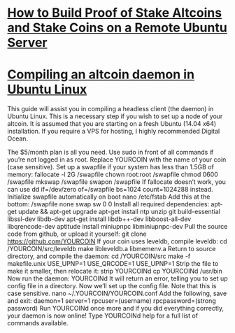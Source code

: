 # [How to Build Proof of Stake Altcoins and Stake Coins on a Remote Ubuntu Server](https://steemit.com/altcoins/@complexring/how-to-build-proof-of-stake-altcoins-and-stake-coins-on-a-remote-ubuntu-server)

# [Compiling an altcoin daemon in Ubuntu Linux](https://dev.cryptolife.net/compiling-the-daemon-for-your-altcoin-in-ubuntu-linux/)


This guide will assist you in compiling a headless client (the daemon) in Ubuntu Linux. 
This is a necessary step if you wish to set up a node of your altcoin. 
It is assumed that you are starting on a fresh Ubuntu (14.04 x64) installation. 
If you require a VPS for hosting, I highly recommended Digital Ocean.


The $5/month plan is all you need. Use sudo in front of all commands if you’re not logged in as root. Replace YOURCOIN with the name of your coin (case sensitive).
Set up a swapfile if your system has less than 1.5GB of memory:
fallocate -l 2G /swapfile
chown root:root /swapfile
chmod 0600 /swapfile
mkswap /swapfile
swapon /swapfile
If fallocate doesn’t work, you can use dd if=/dev/zero of=/swapfile bs=1024 count=1024288 instead.
Initialize swapfile automatically on boot
nano /etc/fstab
Add this at the bottom: /swapfile none swap sw 0 0
Install all required dependencies:
apt-get update && apt-get upgrade
apt-get install ntp unzip git build-essential libssl-dev libdb-dev
apt-get install libdb++-dev libboost-all-dev libqrencode-dev
aptitude install miniupnpc libminiupnpc-dev
Pull the source code from github, or upload it yourself:
git clone https://github.com/YOURCOIN
If your coin uses leveldb, compile leveldb:
cd /YOURCOIN/src/leveldb
make libleveldb.a libmemenv.a
Return to source directory, and compile the daemon:
cd /YOURCOIN/src
make -f makefile.unix USE_UPNP=1 USE_QRCODE=1 USE_UPNP=1
Strip the file to make it smaller, then relocate it:
strip YOURCOINd
cp YOURCOINd /usr/bin
Now run the daemon:
YOURCOINd
It will return an error, telling you to set up config file in a directory. Now we’ll set up the config file. Note that this is case sensitive.
nano ~/.YOURCOIN/YOURCOIN.conf
Add the following, save and exit:
daemon=1
server=1
rpcuser=(username)
rpcpassword=(strong password)
Run YOURCOINd once more and if you did everything correctly, your daemon is now online! Type YOURCOINd help for a full list of commands available.


